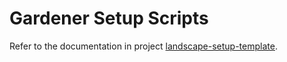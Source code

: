 # Gardener Setup Scripts

Refer to the documentation in project [landscape-setup-template](https://github.com/gardener/landscape-setup-template).
